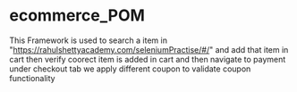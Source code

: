 # ecommerce_POM
This Framework is used to search a item in "https://rahulshettyacademy.com/seleniumPractise/#/" and add that item in cart 
then verify coorect item is added in cart and then navigate to payment 
under checkout tab we apply different coupon to validate coupon functionality
